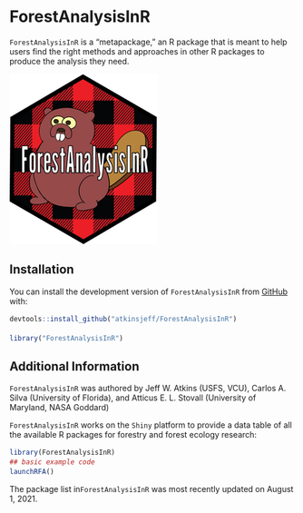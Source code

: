 
<!-- README.md is generated from README.Rmd. Please edit that file -->

# ForestAnalysisInR

<!-- badges: start -->
<!-- badges: end -->

`ForestAnalysisInR` is a “metapackage,” an R package that is meant to
help users find the right methods and approaches in other R packages to
produce the analysis they need.

![](inst/extdata/hex.png)

## Installation

You can install the development version of `ForestAnalysisInR` from
[GitHub](https://github.com/) with:

``` r
devtools::install_github("atkinsjeff/ForestAnalysisInR")

library("ForestAnalysisInR")
```

## Additional Information

`ForestAnalysisInR` was authored by Jeff W. Atkins (USFS, VCU), Carlos
A. Silva (University of Florida), and Atticus E. L. Stovall (University
of Maryland, NASA Goddard)

`ForestAnalysisInR` works on the `Shiny` platform to provide a data
table of all the available R packages for forestry and forest ecology
research:

``` r
library(ForestAnalysisInR)
## basic example code
launchRFA()
```

The package list in`ForestAnalysisInR` was most recently updated on
August 1, 2021.
